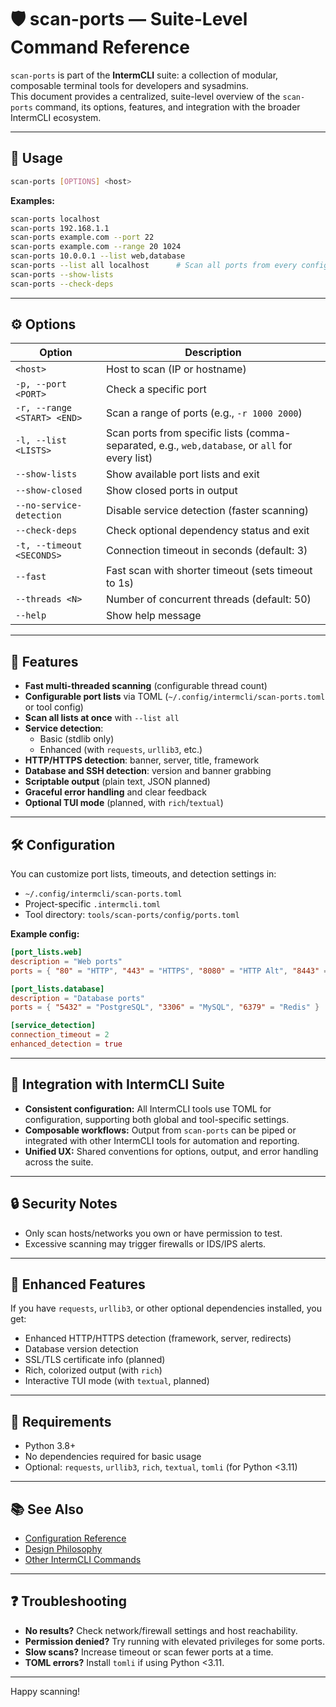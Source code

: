# 🛡️ scan-ports — Suite-Level Command Reference

`scan-ports` is part of the **IntermCLI** suite: a collection of modular, composable terminal tools for developers and sysadmins.  
This document provides a centralized, suite-level overview of the `scan-ports` command, its options, features, and integration with the broader IntermCLI ecosystem.

---

## 🚀 Usage

```bash
scan-ports [OPTIONS] <host>
```

**Examples:**
```bash
scan-ports localhost
scan-ports 192.168.1.1
scan-ports example.com --port 22
scan-ports example.com --range 20 1024
scan-ports 10.0.0.1 --list web,database
scan-ports --list all localhost      # Scan all ports from every configured list
scan-ports --show-lists
scan-ports --check-deps
```

---

## ⚙️ Options

| Option                      | Description                                                        |
|-----------------------------|--------------------------------------------------------------------|
| `<host>`                    | Host to scan (IP or hostname)                                      |
| `-p, --port <PORT>`         | Check a specific port                                              |
| `-r, --range <START> <END>` | Scan a range of ports (e.g., `-r 1000 2000`)                       |
| `-l, --list <LISTS>`        | Scan ports from specific lists (comma-separated, e.g., `web,database`, or `all` for every list) |
| `--show-lists`              | Show available port lists and exit                                 |
| `--show-closed`             | Show closed ports in output                                        |
| `--no-service-detection`    | Disable service detection (faster scanning)                        |
| `--check-deps`              | Check optional dependency status and exit                          |
| `-t, --timeout <SECONDS>`   | Connection timeout in seconds (default: 3)                         |
| `--fast`                    | Fast scan with shorter timeout (sets timeout to 1s)                |
| `--threads <N>`             | Number of concurrent threads (default: 50)                         |
| `--help`                    | Show help message                                                  |

---

## 📝 Features

- **Fast multi-threaded scanning** (configurable thread count)
- **Configurable port lists** via TOML (`~/.config/intermcli/scan-ports.toml` or tool config)
- **Scan all lists at once** with `--list all`
- **Service detection**:  
  - Basic (stdlib only)  
  - Enhanced (with `requests`, `urllib3`, etc.)
- **HTTP/HTTPS detection**: banner, server, title, framework
- **Database and SSH detection**: version and banner grabbing
- **Scriptable output** (plain text, JSON planned)
- **Graceful error handling** and clear feedback
- **Optional TUI mode** (planned, with `rich`/`textual`)

---

## 🛠️ Configuration

You can customize port lists, timeouts, and detection settings in:

- `~/.config/intermcli/scan-ports.toml`
- Project-specific `.intermcli.toml`
- Tool directory: `tools/scan-ports/config/ports.toml`

**Example config:**
```toml
[port_lists.web]
description = "Web ports"
ports = { "80" = "HTTP", "443" = "HTTPS", "8080" = "HTTP Alt", "8443" = "HTTPS Alt" }

[port_lists.database]
description = "Database ports"
ports = { "5432" = "PostgreSQL", "3306" = "MySQL", "6379" = "Redis" }

[service_detection]
connection_timeout = 2
enhanced_detection = true
```

---

## 🔗 Integration with IntermCLI Suite

- **Consistent configuration:** All IntermCLI tools use TOML for configuration, supporting both global and tool-specific settings.
- **Composable workflows:** Output from `scan-ports` can be piped or integrated with other IntermCLI tools for automation and reporting.
- **Unified UX:** Shared conventions for options, output, and error handling across the suite.

---

## 🔒 Security Notes

- Only scan hosts/networks you own or have permission to test.
- Excessive scanning may trigger firewalls or IDS/IPS alerts.

---

## 🧩 Enhanced Features

If you have `requests`, `urllib3`, or other optional dependencies installed, you get:

- Enhanced HTTP/HTTPS detection (framework, server, redirects)
- Database version detection
- SSL/TLS certificate info (planned)
- Rich, colorized output (with `rich`)
- Interactive TUI mode (with `textual`, planned)

---

## 🐍 Requirements

- Python 3.8+
- No dependencies required for basic usage
- Optional: `requests`, `urllib3`, `rich`, `textual`, `tomli` (for Python <3.11)

---

## 📚 See Also

- [Configuration Reference](../CONFIGURATION.md)
- [Design Philosophy](../DESIGN.md)
- [Other IntermCLI Commands](../README.md)

---

## ❓ Troubleshooting

- **No results?** Check network/firewall settings and host reachability.
- **Permission denied?** Try running with elevated privileges for some ports.
- **Slow scans?** Increase timeout or scan fewer ports at a time.
- **TOML errors?** Install `tomli` if using Python <3.11.

---

Happy scanning!